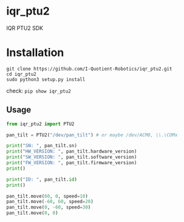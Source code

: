 # iqr_ptu2

IQR PTU2 SDK

# Installation

```shell
git clone https://github.com/I-Quotient-Robotics/iqr_ptu2.git
cd iqr_ptu2
sudo python3 setup.py install
```

check: `pip show iqr_ptu2`

## Usage

```python
from iqr_ptu2 import PTU2

pan_tilt = PTU2("/dev/pan_tilt") # or maybe /dev/ACM0, \\.\COMx

print("SN: ", pan_tilt.sn)
print("HW_VERSION: ", pan_tilt.hardware_version)
print("SW_VERSION: ", pan_tilt.software_version)
print("FW_VERSION: ", pan_tilt.firmware_version)
print()

print("ID: ", pan_tilt.id)
print()

pan_tilt.move(60, 0, speed=10)
pan_tilt.move(-60, 60, speed=20)
pan_tilt.move(0, -60, speed=30)
pan_tilt.move(0, 0)
```